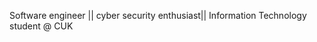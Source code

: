Software engineer || cyber security enthusiast|| Information Technology student @ CUK
<!---
OFFICIALRAPHAEL/OFFICIALRAPHAEL is a ✨ special ✨ repository because its `README.md` (this file) appears on your GitHub profile.
You can click the Preview link to take a look at your changes.
--->
